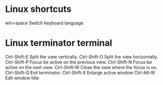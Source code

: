 # Linux shortcuts

win+space       Switch keyboard language


# Linux terminator terminal

Ctrl-Shift-E    Split the view vertically.
Ctrl-Shift-O    Split the view horizontally.
Ctrl-Shift-P    Focus be active on the previous view.
Ctrl-Shift-N    Focus be active on the next view.
Ctrl-Shift-W    Close the view where the focus is on.
Ctrl-Shift-Q    Exit terminator.
Ctrl-Shift-X    Enlarge active window
Ctrl-Alt-W      Edit window title
